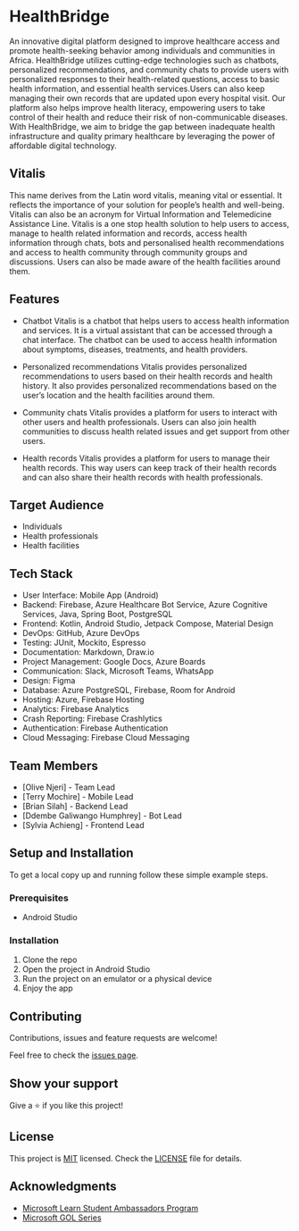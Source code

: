 
# HealthBridge
An innovative digital platform designed to improve healthcare access and promote health-seeking behavior among individuals and communities in Africa. HealthBridge utilizes cutting-edge technologies such as chatbots, personalized recommendations, and community chats to provide users with personalized responses to their health-related questions, access to basic health information, and essential health services.Users can also  keep managing their own records that are updated upon every hospital visit.  Our platform also helps improve health literacy, empowering users to take control of their health and reduce their risk of non-communicable diseases. With HealthBridge, we aim to bridge the gap between inadequate health infrastructure and quality primary healthcare by leveraging the power of affordable digital technology.

## Vitalis
This name derives from the Latin word vitalis, meaning vital or essential. It reflects the importance of your solution for people’s health and well-being. Vitalis can also be an acronym for Virtual Information and Telemedicine Assistance Line.
Vitalis is a one stop health solution to help users to access, manage to health related information and records, access health information through chats, bots and personalised health recommendations and access to health community through community groups and discussions.
Users can also be made aware of the health facilities around them.


## Features
* Chatbot 
Vitalis is a chatbot that helps users to access health information and services. It is a virtual assistant that can be accessed through a chat interface. 
The chatbot can be used to access health information about symptoms, diseases, treatments, and health providers.


* Personalized recommendations
Vitalis provides personalized recommendations to users based on their health records and health history. 
It also provides personalized recommendations based on the user’s location and the health facilities around them.


* Community chats
Vitalis provides a platform for users to interact with other users and health professionals. 
Users can also join health communities to discuss health related issues and get support from other users.


* Health records
Vitalis provides a platform for users to manage their health records. 
This way users can keep track of their health records and can also share their health records with health professionals.



## Target Audience
* Individuals
* Health professionals
* Health facilities


## Tech Stack
- User Interface: Mobile App (Android)
- Backend: Firebase, Azure Healthcare Bot Service, Azure Cognitive Services, Java, Spring Boot, PostgreSQL
- Frontend: Kotlin, Android Studio, Jetpack Compose, Material Design
- DevOps: GitHub, Azure DevOps
- Testing: JUnit, Mockito, Espresso
- Documentation: Markdown, Draw.io
- Project Management: Google Docs, Azure Boards
- Communication: Slack, Microsoft Teams, WhatsApp
- Design: Figma
- Database: Azure PostgreSQL, Firebase, Room for Android
- Hosting: Azure, Firebase Hosting
- Analytics: Firebase Analytics
- Crash Reporting: Firebase Crashlytics
- Authentication: Firebase Authentication
- Cloud Messaging: Firebase Cloud Messaging



## Team Members
* [Olive Njeri] - Team Lead
* [Terry Mochire] - Mobile Lead
* [Brian Silah] - Backend Lead
* [Ddembe Galiwango Humphrey] - Bot Lead
* [Sylvia Achieng] - Frontend Lead


## Setup and Installation
To get a local copy up and running follow these simple example steps.

### Prerequisites
* Android Studio

### Installation
1. Clone the repo
2. Open the project in Android Studio
3. Run the project on an emulator or a physical device
4. Enjoy the app


## Contributing
Contributions, issues and feature requests are welcome!

Feel free to check the [issues page](https://github.com/Team-HealthBridge/vitalis/issues).

## Show your support
Give a ⭐️ if you like this project!

## License
This project is [MIT]() licensed.
Check the [LICENSE](LICENSE) file for details.

## Acknowledgments
* [Microsoft Learn Student Ambassadors Program](https://studentambassadors.microsoft.com/)
* [Microsoft GOL Series](https://www.microsoft.com/en-us/ignite-learning-paths/gol-series)